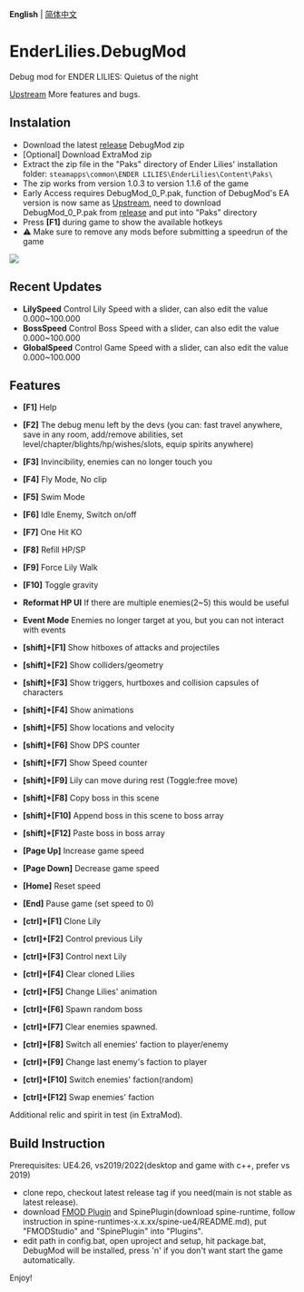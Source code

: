 **English** | [简体中文](README_CN.md)
# EnderLilies.DebugMod
Debug mod for ENDER LILIES: Quietus of the night

[Upstream](https://github.com/Trexounay/EnderLilies.DebugMod) More features and bugs.
## Instalation
 - Download the latest [release](https://github.com/EnderLiliesFans5040/EnderLilies-Debug-Mod/releases/latest) DebugMod zip
 - [Optional] Download ExtraMod zip
 - Extract the zip file in the "Paks" directory of Ender Lilies' installation folder:
 `steamapps\common\ENDER LILIES\EnderLilies\Content\Paks\`
 - The zip works from version 1.0.3 to version 1.1.6 of the game
 - Early Access requires DebugMod_0_P.pak, function of DebugMod's EA version is now same as [Upstream](https://github.com/Trexounay/EnderLilies.DebugMod), need to download DebugMod_0_P.pak from [release](https://github.com/EnderLiliesFans5040/EnderLilies-Debug-Mod/releases/latest) and put into "Paks" directory
 - Press **[F1]** during game to show the available hotkeys
 - :warning:  Make sure to remove any mods before submitting a speedrun of the game

![](https://i.imgur.com/cVu3sxn.jpg)

## Recent Updates
 - **LilySpeed** Control Lily Speed with a slider, can also edit the value 0.000~100.000
 - **BossSpeed** Control Boss Speed with a slider, can also edit the value 0.000~100.000
 - **GlobalSpeed** Control Game Speed with a slider, can also edit the value 0.000~100.000

## Features
 - **[F1]** Help
 - **[F2]** The debug menu left by the devs (you can: fast travel anywhere, save in any room, add/remove abilities, set level/chapter/blights/hp/wishes/slots, equip spirits anywhere)
 - **[F3]** Invincibility, enemies can no longer touch you
 - **[F4]** Fly Mode, No clip
 - **[F5]** Swim Mode
 - **[F6]** Idle Enemy, Switch on/off
 - **[F7]** One Hit KO
 - **[F8]** Refill HP/SP
 - **[F9]** Force Lily Walk
 - **[F10]** Toggle gravity
 - **Reformat HP UI** If there are multiple enemies(2~5) this would be useful
 - **Event Mode** Enemies no longer target at you, but you can not interact with events

 - **[shift]+[F1]** Show hitboxes of attacks and projectiles
 - **[shift]+[F2]** Show colliders/geometry
 - **[shift]+[F3]** Show triggers, hurtboxes and collision capsules of characters
 - **[shift]+[F4]** Show animations
 - **[shift]+[F5]** Show locations and velocity
 - **[shift]+[F6]** Show DPS counter
 - **[shift]+[F7]** Show Speed counter
 - **[shift]+[F9]** Lily can move during rest (Toggle:free move)
 - **[shift]+[F8]** Copy boss in this scene
 - **[shift]+[F10]** Append boss in this scene to boss array 
 - **[shift]+[F12]** Paste boss in boss array
 
 - **[Page Up]** Increase game speed
 - **[Page Down]** Decrease game speed
 - **[Home]** Reset speed
 - **[End]** Pause game (set speed to 0)

 - **[ctrl]+[F1]** Clone Lily
 - **[ctrl]+[F2]** Control previous Lily
 - **[ctrl]+[F3]** Control next Lily
 - **[ctrl]+[F4]** Clear cloned Lilies
 - **[ctrl]+[F5]** Change Lilies' animation
 - **[ctrl]+[F6]** Spawn random boss
 - **[ctrl]+[F7]** Clear enemies spawned.
 - **[ctrl]+[F8]** Switch all enemies' faction to player/enemy
 - **[ctrl]+[F9]** Change last enemy's faction to player
 - **[ctrl]+[F10]** Switch enemies' faction(random)
 - **[ctrl]+[F12]** Swap enemies' faction

Additional relic and spirit in test (in ExtraMod).

## Build Instruction
Prerequisites: UE4.26, vs2019/2022(desktop and game with c++, prefer vs 2019)
- clone repo, checkout latest release tag if you need(main is not stable as latest release).
- download [FMOD Plugin](https://www.fmod.com/download#fmodforunreal) and SpinePlugin(download spine-runtime, follow instruction in spine-runtimes-x.x.xx/spine-ue4/README.md), put "FMODStudio" and "SpinePlugin" into "Plugins".
- edit path in config.bat, open uproject and setup, hit package.bat, DebugMod will be installed, press 'n' if you don't want start the game automatically.

Enjoy!
